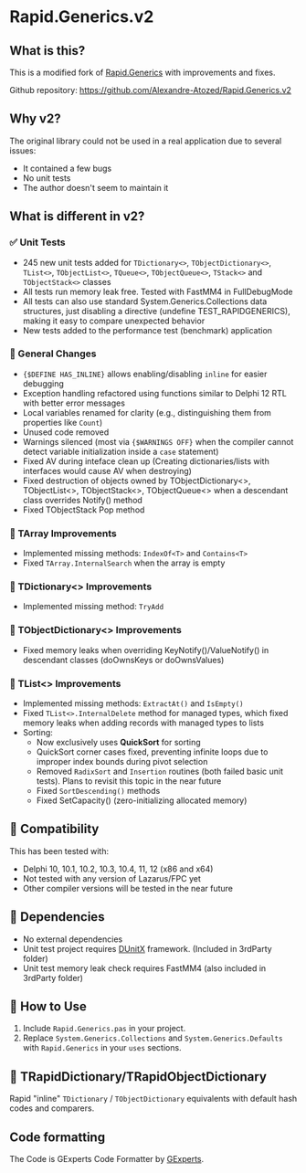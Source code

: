 # Rapid.Generics.v2

## What is this?

This is a modified fork of [Rapid.Generics](https://github.com/d-mozulyov/Rapid.Generics/) with improvements and fixes.

Github repository: https://github.com/Alexandre-Atozed/Rapid.Generics.v2

## Why v2?

The original library could not be used in a real application due to several issues:
* It contained a few bugs
* No unit tests
* The author doesn't seem to maintain it

## What is different in v2?

### ✅ Unit Tests
* 245 new unit tests added for `TDictionary<>`, `TObjectDictionary<>`, `TList<>`, `TObjectList<>`, `TQueue<>`, `TObjectQueue<>`, `TStack<>` and `TObjectStack<>` classes
* All tests run memory leak free. Tested with FastMM4 in FullDebugMode
* All tests can also use standard System.Generics.Collections data structures, just disabling a directive (undefine TEST_RAPIDGENERICS), making it easy to compare unexpected behavior  
* New tests added to the performance test (benchmark) application  

### 🔧 General Changes
* `{$DEFINE HAS_INLINE}` allows enabling/disabling `inline` for easier debugging
* Exception handling refactored using functions similar to Delphi 12 RTL with better error messages
* Local variables renamed for clarity (e.g., distinguishing them from properties like `Count`)
* Unused code removed
* Warnings silenced (most via `{$WARNINGS OFF}` when the compiler cannot detect variable initialization inside a `case` statement)
* Fixed AV during inteface clean up (Creating dictionaries/lists with interfaces would cause AV when destroying)
* Fixed destruction of objects owned by TObjectDictionary<>, TObjectList<>, TObjectStack<>, TObjectQueue<> when a descendant class overrides Notify() method
* Fixed TObjectStack Pop method

### 📌 TArray Improvements
* Implemented missing methods: `IndexOf<T>` and `Contains<T>`
* Fixed `TArray.InternalSearch` when the array is empty

### 📌 TDictionary<> Improvements
* Implemented missing method: `TryAdd`

### 📌 TObjectDictionary<> Improvements
* Fixed memory leaks when overriding KeyNotify()/ValueNotify() in descendant classes (doOwnsKeys or doOwnsValues)

### 📌 TList<> Improvements
* Implemented missing methods: `ExtractAt()` and `IsEmpty()`
* Fixed `TList<>.InternalDelete` method for managed types, which fixed memory leaks when adding records with managed types to lists
* Sorting:
  * Now exclusively uses **QuickSort** for sorting
  * QuickSort corner cases fixed, preventing infinite loops due to improper index bounds during pivot selection
  * Removed `RadixSort` and `Insertion` routines (both failed basic unit tests). Plans to revisit this topic in the near future
  * Fixed `SortDescending()` methods
  * Fixed SetCapacity() (zero-initializing allocated memory)

## 📌 Compatibility
This has been tested with:
* Delphi 10, 10.1, 10.2, 10.3, 10.4, 11, 12 (x86 and x64)
* Not tested with any version of Lazarus/FPC yet
* Other compiler versions will be tested in the near future

## 📌 Dependencies
* No external dependencies
* Unit test project requires [DUnitX](https://github.com/VSoftTechnologies/DUnitX/tree/master) framework. (Included in 3rdParty folder)
* Unit test memory leak check requires FastMM4 (also included in 3rdParty folder)

## 📌 How to Use
1. Include `Rapid.Generics.pas` in your project.  
2. Replace `System.Generics.Collections` and `System.Generics.Defaults` with `Rapid.Generics` in your `uses` sections.  

## 📌 TRapidDictionary/TRapidObjectDictionary
Rapid "inline" `TDictionary` / `TObjectDictionary` equivalents with default hash codes and comparers.

## Code formatting

The Code is GExperts Code Formatter by [GExperts](https://blog.dummzeuch.de/experimental-gexperts-version/).
